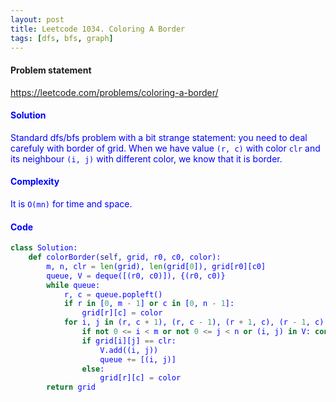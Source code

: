 ```yaml
---
layout: post
title: Leetcode 1034. Coloring A Border
tags: [dfs, bfs, graph]
---
```


#### Problem statement

<a href="https://leetcode.com/problems/coloring-a-border/"> <font color = blue>https://leetcode.com/problems/coloring-a-border/

#### Solution
Standard dfs/bfs problem with a bit strange statement: you need to deal carefuly with border of grid. When we have value `(r, c)` with color `clr` and its neighbour `(i, j)` with different color, we know that it is border.

#### Complexity
It is `O(mn)` for time and space.

#### Code
```python
class Solution:
    def colorBorder(self, grid, r0, c0, color):
        m, n, clr = len(grid), len(grid[0]), grid[r0][c0]
        queue, V = deque([(r0, c0)]), {(r0, c0)}
        while queue:
            r, c = queue.popleft()
            if r in [0, m - 1] or c in [0, n - 1]:
                grid[r][c] = color
            for i, j in (r, c + 1), (r, c - 1), (r + 1, c), (r - 1, c):
                if not 0 <= i < m or not 0 <= j < n or (i, j) in V: continue
                if grid[i][j] == clr:
                    V.add((i, j))
                    queue += [(i, j)]
                else:    
                    grid[r][c] = color
        return grid
```
